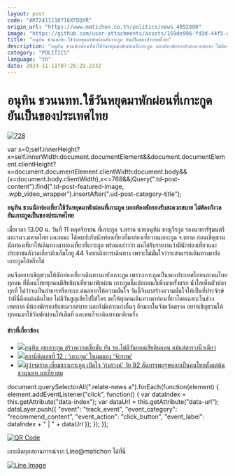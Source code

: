 ```yaml
---
layout: post
code: "ART2411110716XFDQYR"
origin_url: "https://www.matichon.co.th/politics/news_4892800"
image: "https://github.com/user-attachments/assets/159de996-fd3d-44f5-adf0-2ca676ebda28"
title: "อนุทิน ชวนนทท.ใช้วันหยุดมาพักผ่อนที่เกาะกูด ยันเป็นของประเทศไทย"
description: "อนุทิน ชวนนักท่องเที่ยวใช้วันหยุดมาพักผ่อนที่เกาะกูด บอกห้องพักรองรับสะดวกสบาย ไม่ต้องกังวล ยันเกาะกูดเป็นของประเทศไทย"
category: "POLITICS"
language: "th"
date: 2024-11-11T07:26:29.233Z
---
```


# อนุทิน ชวนนทท.ใช้วันหยุดมาพักผ่อนที่เกาะกูด ยันเป็นของประเทศไทย

[![](https://www.matichon.co.th/wp-content/uploads/2024/11/728-133.jpg "728")](https://www.matichon.co.th/wp-content/uploads/2024/11/728-133.jpg)

var x=0;self.innerHeight?x=self.innerWidth:document.documentElement&&document.documentElement.clientHeight?x=document.documentElement.clientWidth:document.body&&(x=document.body.clientWidth),x<=768&&jQuery(".td-post-content").find(".td-post-featured-image, .wpb\_video\_wrapper").insertAfter(".ud-post-category-title");

**อนุทิน ชวนนักท่องเที่ยวใช้วันหยุดมาพักผ่อนที่เกาะกูด บอกห้องพักรองรับสะดวกสบาย ไม่ต้องกังวล ยันเกาะกูดเป็นของประเทศไทย**

เมื่อเวลา 13.00 น. วันที่ 11 พฤศจิกายน ที่เกาะกูด จ.ตราด นายอนุทิน ชาญวีรกูล รองนายกรัฐมนตรี และรมว.มหาดไทย และคณะ ได้พบปะกับนักท่องเที่ยวที่มาท่องเที่ยวบนเกาะกูด จ.ตราด ก่อนเชิญชวนนักท่องเที่ยวให้เดินทางมาท่องเที่ยวที่เกาะกูด พร้อมกล่าวว่า ตนได้รับรายงานว่ามีนักท่องเที่ยวและประชาชนกังวลเกี่ยวกับเอ็มโอยู 44 จึงยกเลิกการเดินทาง เพราะไม่มั่นใจว่าจะสามารถเดินทางมายังเกาะกูดได้หรือไม่

ตนจึงอยากเชิญชวนให้นักท่องเที่ยวเดินทางมายังเกาะกูด เพราะเกาะกูดเป็นของประเทศไทยและคนไทยทุกคน ที่นี่คนไทยทุกคนมีสิทธิมาเที่ยวมาพักผ่อน เกาะกูดนี้แปลกตนก็เพิ่งมาครั้งแรก น้ำใสเห็นตัวปลาทุกที่ ไม่ว่าจะเป็นลำธารหรือทะเล ตนอยากให้ความมั่นใจ วันนี้จึงมาสร้างความมั่นใจให้เป็นที่ประจักษ์ว่าที่นี่คือแผ่นดินไทย ไม่มีวันสูญเสียไปให้ใคร ขอให้ทุกคนเดินทางมาท่องเที่ยวโดยเฉพาะในช่วงเทศกาล มีห้องพักรองรับสะดวกสบาย และยังมีเกาะแก่งอื่นๆ อีกมากในจังหวัดตราด อยากเชิญชวนให้ทุกคนมาใช้วันพักผ่อนให้เต็มที่ และตนก็จะเดินทางมาอีกครั้ง

#### ข่าวที่เกี่ยวข้อง

*   [![](https://www.matichon.co.th/wp-content/uploads/2024/11/luikorkood1.jpg)อนุทิน ลุยเกาะกูด สร้างความเชื่อมั่น ยัน รบ.ไม่มีวันยอมเสียดินแดน แม้แต่ตารางนิ้วเดียว](https://www.matichon.co.th/politics/news_4892417)
*   [![](https://www.matichon.co.th/wp-content/uploads/2024/11/ภป-เกาะกูดในมุมมองจักรภพ.jpg)สถานีคิดเลขที่ 12 : ‘เกาะกูด’ ในมุมมอง ‘จักรภพ’](https://www.matichon.co.th/article/thinkstation-12/news_4891852)
*   [![](https://www.matichon.co.th/wp-content/uploads/2024/11/trad728.jpg)ผู้ว่าฯตราด เยี่ยมชาวเกาะกูด เปิดใจ ‘ก๋งสวงค์’ วัย 92 ลั่นบรรพบุรุษบอกเป็นคนไทยตั้งแต่ต้น ชวนนทท.มาเที่ยวชม](https://www.matichon.co.th/region/news_4891922)

document.querySelectorAll(".relate-news a").forEach(function(element) { element.addEventListener("click", function() { var dataIndex = this.getAttribute("data-index"); var dataUrl = this.getAttribute("data-url"); dataLayer.push({ "event": "track\_event", "event\_category": "recommend\_content", "event\_action": "click\_button", "event\_label": dataIndex + " | " + dataUrl }); }); });

[![QR Code](https://www.matichon.co.th/wp-content/uploads/2023/07/wob1371z.jpg)](https://lin.ee/ht0nDxX)

เกาะติดทุกสถานการณ์จาก Line@matichon ได้ที่นี่

[![Line Image](https://www.matichon.co.th/wp-content/uploads/2023/07/th.png)](https://lin.ee/ht0nDxX)